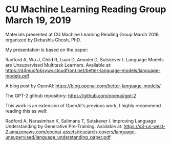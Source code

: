 # CU Machine Learning Reading Group March 19, 2019

Materials presented at CU Machine Learning Reading Group March 2019, organized by Debashis Ghosh, PhD.

My presentation is based on the paper:

Radford A, Wu J, Child R, Luan D, Amodei D, Sutskever I. Language Models are Unsupervised Multitask Learners. Available at: https://d4mucfpksywv.cloudfront.net/better-language-models/language-models.pdf

A blog post by OpenAI:
https://blog.openai.com/better-language-models/

The GPT-2 github repository:
https://github.com/openai/gpt-2

This work is an extension of OpenAI's previous work, I highly recommend reading this as well:

Radford A, Narasimhan K, Salimans T, Sutskever I. Improving Language Understanding by Generative Pre-Training. Available at: https://s3-us-west-2.amazonaws.com/openai-assets/research-covers/language-unsupervised/language_understanding_paper.pdf

